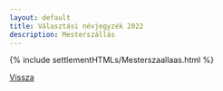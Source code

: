 ```yaml
---
layout: default
title: Választási névjegyzék 2022
description: Mesterszállás
---
```


{% include settlementHTMLs/Mesterszaallaas.html %}

[Vissza](../)